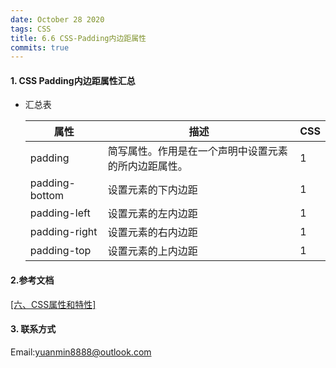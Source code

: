```yaml
---
date: October 28 2020
tags: CSS
title: 6.6 CSS-Padding内边距属性
commits: true
---
```

#### 1. CSS Padding内边距属性汇总

- 汇总表

  | 属性           | 描述                                                 | CSS  |
  | -------------- | ---------------------------------------------------- | ---- |
  | padding        | 简写属性。作用是在一个声明中设置元素的所内边距属性。 | 1    |
  | padding-bottom | 设置元素的下内边距                                   | 1    |
  | padding-left   | 设置元素的左内边距                                   | 1    |
  | padding-right  | 设置元素的右内边距                                   | 1    |
  | padding-top    | 设置元素的上内边距                                   | 1    |

#### 2.参考文档

[[六、CSS属性和特性]](https://web-dolphin.github.io/2020/10/28/CSS/Tutorial/%E5%85%AD%E3%80%81CSS%20%E5%B1%9E%E6%80%A7%E5%92%8C%E7%89%B9%E6%80%A7/)

#### 3. 联系方式

Email:yuanmin8888@outlook.com
